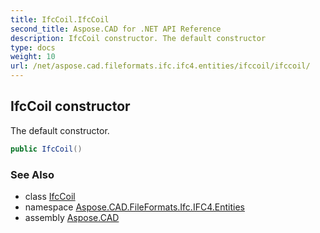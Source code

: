 ```yaml
---
title: IfcCoil.IfcCoil
second_title: Aspose.CAD for .NET API Reference
description: IfcCoil constructor. The default constructor
type: docs
weight: 10
url: /net/aspose.cad.fileformats.ifc.ifc4.entities/ifccoil/ifccoil/
---
```

## IfcCoil constructor

The default constructor.

```csharp
public IfcCoil()
```

### See Also

* class [IfcCoil](../)
* namespace [Aspose.CAD.FileFormats.Ifc.IFC4.Entities](../../ifccoil/)
* assembly [Aspose.CAD](../../../)


